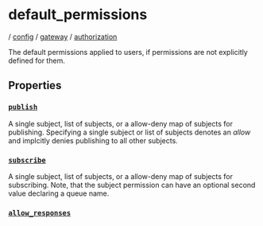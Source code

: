 # default_permissions

/ [config](/ref/config/index.md) / [gateway](/ref/config/config/gateway/index.md) / [authorization](/ref/config/config/gateway/authorization/index.md)

The default permissions applied to users, if permissions are
not explicitly defined for them.

## Properties

### [`publish`](/ref/config/gateway/authorization/default_permissions/publish/index.md)

A single subject, list of subjects, or a allow-deny map of
subjects for publishing. Specifying a single subject or list
of subjects denotes an _allow_ and implcitly denies publishing
to all other subjects.

### [`subscribe`](/ref/config/gateway/authorization/default_permissions/subscribe/index.md)

A single subject, list of subjects, or a allow-deny map of
subjects for subscribing. Note, that the subject permission can
have an optional second value declaring a queue name.

### [`allow_responses`](/ref/config/gateway/authorization/default_permissions/allow_responses/index.md)
